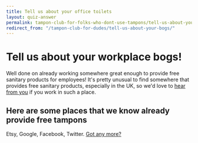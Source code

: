 ```yaml
---
title: Tell us about your office toilets
layout: quiz-answer
permalink: tampon-club-for-folks-who-dont-use-tampons/tell-us-about-your-bogs/
redirect_from: "/tampon-club-for-dudes/tell-us-about-your-bogs/"
---
```


# Tell us about your workplace bogs!
Well done on already working somewhere great enough to provide free sanitary products for employees! It's pretty unusual to find somewhere that provides free sanitary products, especially in the UK, so we'd love to [hear from you](mailto:hi@tampon.club) if you work in such a place.

## Here are some places that we know already provide free tampons
Etsy, Google, Facebook, Twitter. [Got any more?](mailto:hi@tampon.club)
